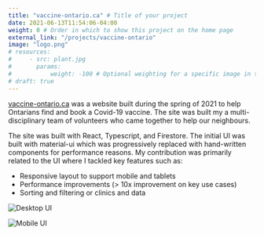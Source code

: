 ```yaml
---
title: "vaccine-ontario.ca" # Title of your project
date: 2021-06-13T11:54:06-04:00
weight: 0 # Order in which to show this project on the home page
external_link: "/projects/vaccine-ontario"
image: "logo.png"
# resources:
#     - src: plant.jpg
#       params:
#           weight: -100 # Optional weighting for a specific image in this project folder
# draft: true
---
```


[vaccine-ontario.ca](https://vaccine-ontario.ca) was a website built during the spring of 2021 to help Ontarians find and book a Covid-19 vaccine. The site was built my a multi-disciplinary team of volunteers who came together to help our neighbours.

The site was built with React, Typescript, and Firestore. The initial UI was built with material-ui which was progressively replaced with hand-written components for performance reasons. My contribution was primarily related to the UI where I tackled key features such as:
* Responsive layout to support mobile and tablets
* Performance improvements (> 10x improvement on key use cases)
* Sorting and filtering or clinics and data

![Desktop UI](/img/vaccine-ontario-desktop.png)

![Mobile UI](/img/vaccine-ontario-mobile.png)
